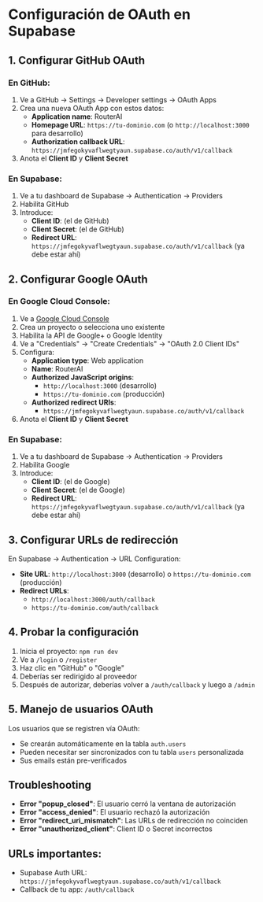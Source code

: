 # Configuración de OAuth en Supabase

## 1. Configurar GitHub OAuth

### En GitHub:
1. Ve a GitHub → Settings → Developer settings → OAuth Apps
2. Crea una nueva OAuth App con estos datos:
   - **Application name**: RouterAI
   - **Homepage URL**: `https://tu-dominio.com` (o `http://localhost:3000` para desarrollo)
   - **Authorization callback URL**: `https://jmfegokyvaflwegtyaun.supabase.co/auth/v1/callback`
3. Anota el **Client ID** y **Client Secret**

### En Supabase:
1. Ve a tu dashboard de Supabase → Authentication → Providers
2. Habilita GitHub
3. Introduce:
   - **Client ID**: (el de GitHub)
   - **Client Secret**: (el de GitHub)
   - **Redirect URL**: `https://jmfegokyvaflwegtyaun.supabase.co/auth/v1/callback` (ya debe estar ahí)

## 2. Configurar Google OAuth

### En Google Cloud Console:
1. Ve a [Google Cloud Console](https://console.cloud.google.com/)
2. Crea un proyecto o selecciona uno existente
3. Habilita la API de Google+ o Google Identity
4. Ve a "Credentials" → "Create Credentials" → "OAuth 2.0 Client IDs"
5. Configura:
   - **Application type**: Web application
   - **Name**: RouterAI
   - **Authorized JavaScript origins**: 
     - `http://localhost:3000` (desarrollo)
     - `https://tu-dominio.com` (producción)
   - **Authorized redirect URIs**: 
     - `https://jmfegokyvaflwegtyaun.supabase.co/auth/v1/callback`
6. Anota el **Client ID** y **Client Secret**

### En Supabase:
1. Ve a tu dashboard de Supabase → Authentication → Providers
2. Habilita Google
3. Introduce:
   - **Client ID**: (el de Google)
   - **Client Secret**: (el de Google)
   - **Redirect URL**: `https://jmfegokyvaflwegtyaun.supabase.co/auth/v1/callback` (ya debe estar ahí)

## 3. Configurar URLs de redirección

En Supabase → Authentication → URL Configuration:
- **Site URL**: `http://localhost:3000` (desarrollo) o `https://tu-dominio.com` (producción)
- **Redirect URLs**: 
  - `http://localhost:3000/auth/callback`
  - `https://tu-dominio.com/auth/callback`

## 4. Probar la configuración

1. Inicia el proyecto: `npm run dev`
2. Ve a `/login` o `/register`
3. Haz clic en "GitHub" o "Google"
4. Deberías ser redirigido al proveedor
5. Después de autorizar, deberías volver a `/auth/callback` y luego a `/admin`

## 5. Manejo de usuarios OAuth

Los usuarios que se registren vía OAuth:
- Se crearán automáticamente en la tabla `auth.users`
- Pueden necesitar ser sincronizados con tu tabla `users` personalizada
- Sus emails están pre-verificados

## Troubleshooting

- **Error "popup_closed"**: El usuario cerró la ventana de autorización
- **Error "access_denied"**: El usuario rechazó la autorización  
- **Error "redirect_uri_mismatch"**: Las URLs de redirección no coinciden
- **Error "unauthorized_client"**: Client ID o Secret incorrectos

## URLs importantes:
- Supabase Auth URL: `https://jmfegokyvaflwegtyaun.supabase.co/auth/v1/callback`
- Callback de tu app: `/auth/callback`
